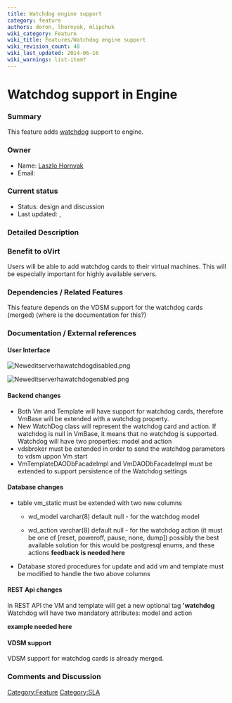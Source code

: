 ```yaml
---
title: Watchdog engine support
category: feature
authors: doron, lhornyak, mlipchuk
wiki_category: Feature
wiki_title: Features/Watchdog engine support
wiki_revision_count: 48
wiki_last_updated: 2014-06-16
wiki_warnings: list-item?
---
```


# Watchdog support in Engine

### Summary

This feature adds [watchdog](https://en.wikipedia.org/wiki/Watchdog_Card) support to engine.

### Owner

*   Name: [Laszlo Hornyak](User:Lhornyak)
*   Email: <lhornyak at redhat dot com>

### Current status

*   Status: design and discussion
*   Last updated: ,

### Detailed Description

### Benefit to oVirt

Users will be able to add watchdog cards to their virtual machines. This will be especially important for highly available servers.

### Dependencies / Related Features

This feature depends on the VDSM support for the watchdog cards (merged) (where is the documentation for this?)

### Documentation / External references

#### User Interface

![](Neweditserverhawatchdogdisabled.png "Neweditserverhawatchdogdisabled.png")

![](Neweditserverhawatchdogenabled.png "Neweditserverhawatchdogenabled.png")

#### Backend changes

*   Both Vm and Template will have support for watchdog cards, therefore VmBase will be extended with a watchdog property.
*   New WatchDog class will represent the watchdog card and action. If watchdog is null in VmBase, it means that no watchdog is supported. Watchdog will have two properties: model and action
*   vdsbroker must be extended in order to send the watchdog parameters to vdsm uppon Vm start
*   VmTemplateDAODbFacadeImpl and VmDAODbFacadeImpl must be extended to support persistence of the Watchdog settings

#### Database changes

*   table vm_static must be extended with two new columns

    * wd_model varchar(8) default null - for the watchdog model

    * wd_action varchar(8) default null - for the watchdog action (it must be one of [reset, poweroff, pause, none, dump]) possibly the best available solution for this would be postgresql enums, and these actions **feedback is needed here**

*   Database stored procedures for update and add vm and template must be modified to handle the two above columns

#### REST Api changes

In REST API the VM and template will get a new optional tag **'watchdog** Watchdog will have two mandatory attributes: model and action

**example needed here**

#### VDSM support

VDSM support for watchdog cards is already merged.

### Comments and Discussion

<Category:Feature> <Category:SLA>
